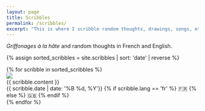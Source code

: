 ```yaml
---
layout: page
title: Scribbles
permalink: /scribbles/
excerpt: "This is where I scribble random thoughts, drawings, songs, etc. Both in French and in English."
---
```


_Griffonages à la hâte_ and random thoughts in French and English.

{% assign sorted_scribbles = site.scribbles | sort: 'date' | reverse %}

<section class="scribbles">
  {% for scribble in sorted_scribbles %}
    <div class="scribble">
      <a href="#{{ scribble.date | date: '%Y-%m-%d'}}" class="scribble-icon-link">
        <img src="{{ site.baseurl }}/media/scribble.png" class="scribble-icon" id="{{ scribble.date | date: '%Y-%m-%d'}}" />
      </a>
      <div>
        {{ scribble.content }}
      </div>
      <div>
        <time>
          {{ scribble.date | date: '%B %d, %Y'}}
        </time>
        {% if scribble.lang == 'fr' %}
          <span class="flag-emoji">🇫🇷</span>
        {% else %}
          <span class="flag-emoji">🇬🇧</span>
        {% endif %}
      </div>
    </div>
  {% endfor %}
</section>
